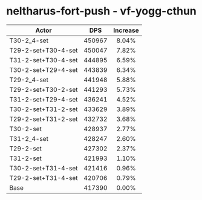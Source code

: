 # neltharus-fort-push - vf-yogg-cthun
| Actor | DPS | Increase |
|---|:---:|:---:|
|T30-2_4-set|450967|8.04%|
|T29-2-set+T30-4-set|450047|7.82%|
|T31-2-set+T30-4-set|444895|6.59%|
|T30-2-set+T29-4-set|443839|6.34%|
|T29-2_4-set|441948|5.88%|
|T29-2-set+T30-2-set|441293|5.73%|
|T31-2-set+T29-4-set|436241|4.52%|
|T30-2-set+T31-2-set|433629|3.89%|
|T29-2-set+T31-2-set|432732|3.68%|
|T30-2-set|428937|2.77%|
|T31-2_4-set|428247|2.60%|
|T29-2-set|427302|2.37%|
|T31-2-set|421993|1.10%|
|T30-2-set+T31-4-set|421416|0.96%|
|T29-2-set+T31-4-set|420706|0.79%|
|Base|417390|0.00%|
